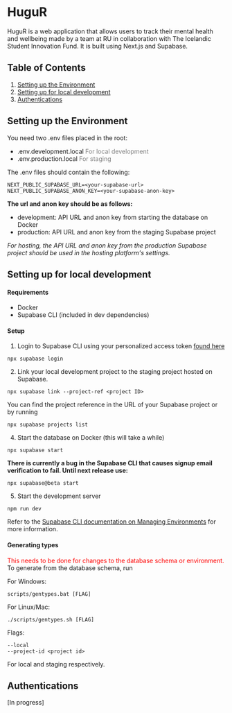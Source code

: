 # HuguR

HuguR is a web application that allows users to track their mental health and wellbeing made by a team at RU in collaboration with The Icelandic Student Innovation Fund. It is built using Next.js and Supabase.

## Table of Contents

1. [Setting up the Environment](#setting-up-the-environment)
2. [Setting up for local development](#setting-up-for-local-development)
3. [Authentications](#authentications)

## Setting up the Environment

You need two .env files placed in the root:

- .env.development.local <span style="color: gray;"> For local development </span>
- .env.production.local <span style="color: gray;"> For staging </span>

The .env files should contain the following:

```
NEXT_PUBLIC_SUPABASE_URL=<your-supabase-url>
NEXT_PUBLIC_SUPABASE_ANON_KEY=<your-supabase-anon-key>
```

**The url and anon key should be as follows:**

- development: API URL and anon key from starting the database on Docker
- production: API URL and anon key from the staging Supabase project

_For hosting, the API URL and anon key from the production Supabase project should be used in the hosting platform's settings._

## Setting up for local development

#### Requirements

- Docker
- Supabase CLI (included in dev dependencies)

#### Setup

1. Login to Supabase CLI using your personalized access token [found here](https://supabase.com/dashboard/account/tokens)

```
npx supabase login
```

2. Link your local development project to the staging project hosted on Supabase.

```
npx supabase link --project-ref <project ID>
```

You can find the project reference in the URL of your Supabase project or by running

```
npx supabase projects list
```

4. Start the database on Docker (this will take a while)

```
npx supabase start
```

**There is currently a bug in the Supabase CLI that causes signup email verification to fail. Until next release use:**

```
npx supabase@beta start
```

5. Start the development server

```
npm run dev
```

Refer to the [Supabase CLI documentation on Managing Environments](https://supabase.com/docs/guides/cli/managing-environments) for more information.

#### Generating types

<span style="color: red;"> This needs to be done for changes to the database schema or environment. </span>
To generate from the database schema, run

For Windows:

```
scripts/gentypes.bat [FLAG]
```

For Linux/Mac:

```
./scripts/gentypes.sh [FLAG]
```

Flags:

```
--local
--project-id <project id>
```

For local and staging respectively.

## Authentications

[In progress]
